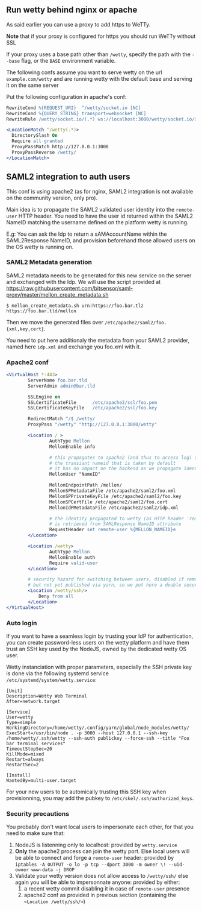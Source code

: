 ## Run wetty behind nginx or apache

As said earlier you can use a proxy to add https to WeTTy.

**Note** that if your proxy is configured for https you should run WeTTy without
SSL

If your proxy uses a base path other than `/wetty`, specify the path with the
`--base` flag, or the `BASE` environment variable.

The following confs assume you want to serve wetty on the url
`example.com/wetty` and are running wetty with the default base and serving it
on the same server

Put the following configuration in apache's conf:

```apache
RewriteCond %{REQUEST_URI}  ^/wetty/socket.io [NC]
RewriteCond %{QUERY_STRING} transport=websocket [NC]
RewriteRule /wetty/socket.io/(.*) ws://localhost:3000/wetty/socket.io/$1 [P,L]

<LocationMatch ^/wetty(.*)>
  DirectorySlash On
  Require all granted
  ProxyPassMatch http://127.0.0.1:3000
  ProxyPassReverse /wetty/
</LocationMatch>
```

## SAML2 integration to auth users

This conf is using apache2 (as for nginx, SAML2 integration is not
available on the community version, only pro).

Main idea is to propagate the SAML2 validated user identity into the
`remote-user` HTTP header. You need to have the user id returned
within the SAML2 NameID matching the username defined on the platform
wetty is running.

E.g: You can ask the Idp to return a sAMAccountName within the
SAML2Response NameID, and provision beforehand those allowed users on
the OS wetty is running on.

### SAML2 Metadata generation

SAML2 metadata needs to be generated for this new service on the
server and exchanged with the Idp. We will use the script provided at
https://raw.githubusercontent.com/bitsensor/saml-proxy/master/mellon_create_metadata.sh

```
$ mellon_create_metadata.sh urn:https://foo.bar.tlz https://foo.bar.tld/mellon
```

Then we move the generated files over
`/etc/apache2/saml2/foo.{xml,key,cert}`.

You need to put here additionaly the metadata from your SAML2
provider, named here `idp.xml` and exchange you foo.xml with it.


### Apache2 conf

``` apache
<VirtualHost *:443>
        ServerName foo.bar.tld
        ServerAdmin admin@bar.tld

        SSLEngine on
        SSLCertificateFile      /etc/apache2/ssl/foo.pem
        SSLCertificateKeyFile   /etc/apache2/ssl/foo.key

        RedirectMatch ^/$ /wetty/
        ProxyPass "/wetty" "http://127.0.0.1:3000/wetty"

        <Location / >
                AuthType Mellon
                MellonEnable info

                # this propagates to apache2 (and thus to access log) the proper user id, and not
                # the transiant nameid that is taken by default
                # it has no impact on the backend as we propagate identify via remote-user header there
                MellonUser "NameID"

                MellonEndpointPath /mellon/
                MellonSPMetadataFile /etc/apache2/saml2/foo.xml
                MellonSPPrivateKeyFile /etc/apache2/saml2/foo.key
                MellonSPCertFile /etc/apache2/saml2/foo.cert
                MellonIdPMetadataFile /etc/apache2/saml2/idp.xml

                # the identity propagated to wetty (as HTTP header 'remote-user: xxxxx')
                # is retrieved from SAMLResponse NameID attribute
                RequestHeader set remote-user %{MELLON_NAMEID}e
        </Location>

        <Location /wetty>
                AuthType Mellon
                MellonEnable auth
                Require valid-user
        </Location>

        # security hazard for switching between users, disabled if remote-user set as recent github commit
        # but not yet published via yarn, so we put here a double security belt
        <Location /wetty/ssh/>
            Deny from all
        </Location>
</VirtualHost>
```

### Auto login

If you want to have a seamless login by trusting your IdP for
authentication, you can create password-less users on the wetty
platform and have them trust an SSH key used by the NodeJS, owned by
the dedicated wetty OS user.

Wetty instanciation with proper parameters, especially the SSH private
key is done via the following systemd service
`/etc/systemd/system/wetty.service`:

```
[Unit]
Description=Wetty Web Terminal
After=network.target

[Service]
User=wetty
Type=simple
WorkingDirectory=/home/wetty/.config/yarn/global/node_modules/wetty/
ExecStart=/usr/bin/node . -p 3000 --host 127.0.0.1 --ssh-key /home/wetty/.ssh/wetty --ssh-auth publickey --force-ssh --title "Foo bar terminal services"
TimeoutStopSec=20
KillMode=mixed
Restart=always
RestartSec=2

[Install]
WantedBy=multi-user.target
```

For your new users to be automically trusting this SSH key when
provisionning, you may add the pubkey to
`/etc/skel/.ssh/authorized_keys`.


### Security precautions

You probably don't want local users to impersonate each other, for that you need to make sure that:

1. NodeJS is listenning only to localhost: provided by `wetty.service`
2. **Only** the apache2 process can join the wetty port. Else local users
   will be able to connect and forge a `remote-user` header: provided
   by `iptables -A OUTPUT -o lo -p tcp --dport 3000 -m owner \!
   --uid-owner www-data -j DROP`
3. Validate your wetty version does not allow access to `/wetty/ssh/`
   else again you will be able to impersonnate anyone: provided by
   either:
   1. a recent wetty commit disabling it in case of `remote-user`
   presence
   2. apache2 conf as provided in previous section (containing the
      `<Location /wetty/ssh/>`)
